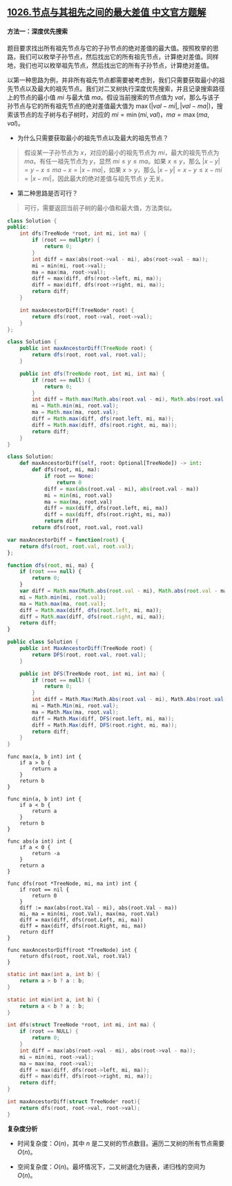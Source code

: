 ## [1026.节点与其祖先之间的最大差值 中文官方题解](https://leetcode.cn/problems/maximum-difference-between-node-and-ancestor/solutions/100000/jie-dian-yu-qi-zu-xian-zhi-jian-de-zui-d-2ykj)
#### 方法一：深度优先搜索

题目要求找出所有祖先节点与它的子孙节点的绝对差值的最大值。按照枚举的思路，我们可以枚举子孙节点，然后找出它的所有祖先节点，计算绝对差值。同样地，我们也可以枚举祖先节点，然后找出它的所有子孙节点，计算绝对差值。

以第一种思路为例，并非所有祖先节点都需要被考虑到，我们只需要获取最小的祖先节点以及最大的祖先节点。我们对二叉树执行深度优先搜索，并且记录搜索路径上的节点的最小值 $\textit{mi}$ 与最大值 $\textit{ma}$。假设当前搜索的节点值为 $\textit{val}$，那么与该子孙节点与它的所有祖先节点的绝对差值最大值为 $\max(|\textit{val} - \textit{mi}|, |\textit{val} - \textit{ma}|)$，搜索该节点的左子树与右子树时，对应的 $\textit{mi} = \min(\textit{mi},\textit{val})$，$\textit{ma} = \max(\textit{ma}, \textit{val})$。

+ 为什么只需要获取最小的祖先节点以及最大的祖先节点？
> 假设某一子孙节点为 $x$，对应的最小的祖先节点为 $\textit{mi}$，最大的祖先节点为 $\textit{ma}$。有任一祖先节点为 $y$，显然 $\textit{mi} \le y \le \textit{ma}$。如果 $x \le y$，那么 $|x - y| = y - x \le \textit{ma} - x = |x - \textit{ma}|$，如果 $x \gt y$，那么 $|x - y| = x - y \le x - \textit{mi} = |x - \textit{mi}|$，因此最大的绝对差值与祖先节点 $y$ 无关。

+ 第二种思路是否可行？
> 可行，需要返回当前子树的最小值和最大值，方法类似。

```C++ [sol1-C++]
class Solution {
public:
    int dfs(TreeNode *root, int mi, int ma) {
        if (root == nullptr) {
            return 0;
        }
        int diff = max(abs(root->val - mi), abs(root->val - ma));
        mi = min(mi, root->val);
        ma = max(ma, root->val);
        diff = max(diff, dfs(root->left, mi, ma));
        diff = max(diff, dfs(root->right, mi, ma));
        return diff;
    }

    int maxAncestorDiff(TreeNode* root) {
        return dfs(root, root->val, root->val);
    }
};
```

```Java [sol1-Java]
class Solution {
    public int maxAncestorDiff(TreeNode root) {
        return dfs(root, root.val, root.val);
    }

    public int dfs(TreeNode root, int mi, int ma) {
        if (root == null) {
            return 0;
        }
        int diff = Math.max(Math.abs(root.val - mi), Math.abs(root.val - ma));
        mi = Math.min(mi, root.val);
        ma = Math.max(ma, root.val);
        diff = Math.max(diff, dfs(root.left, mi, ma));
        diff = Math.max(diff, dfs(root.right, mi, ma));
        return diff;
    }
}
```

```Python [sol1-Python3]
class Solution:
    def maxAncestorDiff(self, root: Optional[TreeNode]) -> int:
        def dfs(root, mi, ma):
            if root == None:
                return 0
            diff = max(abs(root.val - mi), abs(root.val - ma))
            mi = min(mi, root.val)
            ma = max(ma, root.val)
            diff = max(diff, dfs(root.left, mi, ma))
            diff = max(diff, dfs(root.right, mi, ma))
            return diff
        return dfs(root, root.val, root.val)

```

```JavaScript [sol1-JavaScript]
var maxAncestorDiff = function(root) {
    return dfs(root, root.val, root.val);
};

function dfs(root, mi, ma) {
    if (root === null) {
        return 0;
    }
    var diff = Math.max(Math.abs(root.val - mi), Math.abs(root.val - ma));
    mi = Math.min(mi, root.val);
    ma = Math.max(ma, root.val);
    diff = Math.max(diff, dfs(root.left, mi, ma));
    diff = Math.max(diff, dfs(root.right, mi, ma));
    return diff;
}
```

```C# [sol1-C#]
public class Solution {
    public int MaxAncestorDiff(TreeNode root) {
        return DFS(root, root.val, root.val);
    }

    public int DFS(TreeNode root, int mi, int ma) {
        if (root == null) {
            return 0;
        }
        int diff = Math.Max(Math.Abs(root.val - mi), Math.Abs(root.val - ma));
        mi = Math.Min(mi, root.val);
        ma = Math.Max(ma, root.val);
        diff = Math.Max(diff, DFS(root.left, mi, ma));
        diff = Math.Max(diff, DFS(root.right, mi, ma));
        return diff;
    }
}
```

```Golang [sol1-Golang]
func max(a, b int) int {
    if a > b {
        return a
    }
    return b
}

func min(a, b int) int {
    if a < b {
        return a
    }
    return b
}

func abs(a int) int {
    if a < 0 {
        return -a
    }
    return a
}

func dfs(root *TreeNode, mi, ma int) int {
    if root == nil {
        return 0
    }
    diff := max(abs(root.Val - mi), abs(root.Val - ma))
    mi, ma = min(mi, root.Val), max(ma, root.Val)
    diff = max(diff, dfs(root.Left, mi, ma))
    diff = max(diff, dfs(root.Right, mi, ma))
    return diff
}

func maxAncestorDiff(root *TreeNode) int {
    return dfs(root, root.Val, root.Val)
}
```

```C [sol1-C]
static int max(int a, int b) {
    return a > b ? a : b;
}

static int min(int a, int b) {
    return a < b ? a : b;
}

int dfs(struct TreeNode *root, int mi, int ma) {
    if (root == NULL) {
        return 0;
    }
    int diff = max(abs(root->val - mi), abs(root->val - ma));
    mi = min(mi, root->val);
    ma = max(ma, root->val);
    diff = max(diff, dfs(root->left, mi, ma));
    diff = max(diff, dfs(root->right, mi, ma));
    return diff;
}

int maxAncestorDiff(struct TreeNode* root){
    return dfs(root, root->val, root->val);
}
```

**复杂度分析**

+ 时间复杂度：$O(n)$，其中 $n$ 是二叉树的节点数目。遍历二叉树的所有节点需要 $O(n)$。

+ 空间复杂度：$O(n)$。最坏情况下，二叉树退化为链表，递归栈的空间为 $O(n)$。